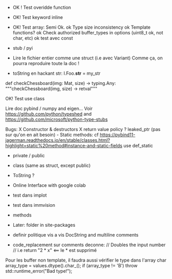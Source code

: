 - OK ! Test overidde function
- OK! Test keyword inline
- OK! Test array: Semi Ok. 
  ok Type size inconsistency
  ok Template functions?
  ok Check authorized buffer_types in options (uint8_t ok, not char, etc) 
  ok test avec const 

- stub / pyi 

- Lire le fichier entier comme une struct (i.e avec Variant)
    Comme ça, on pourra reproduire toute la doc !

- toString en hackant str:
    l.Foo.__str__ = my_str

def checkChessboard(img: Mat, size) -> typing.Any:
    """checkChessboard(img, size) -> retval"""
    

OK! Test use class

Lire doc pybind / numpy and eigen...
Voir https://github.com/python/typeshed and https://github.com/microsoft/python-type-stubs



Bugs:
    X Constructor & destructors
    X return value policy
    ? leaked_ptr (pas sur qu'on en ait besoin)
    - Static methods: cf https://pybind11-jagerman.readthedocs.io/en/stable/classes.html?highlight=static%20method#instance-and-static-fields 
        use def_static


- private / public
- class (same as struct, except public)
- ToString ?
- Online Interface with google colab


- test dans implot
- test dans immvision
- methods

- Later: folder in site-packages
- definir politique vis a vis DocString and multiline comments
- code_replacement sur comments deconne:
    // Doubles the input number
    // i.e return "2 * x"    <== le * est supprimé


Pour les buffer non template, il faudra aussi vérifier le type dans l'array
    char array_type = values.dtype().char_();
        if (array_type != 'B')
            throw std::runtime_error("Bad type!");

